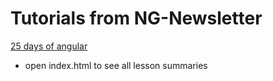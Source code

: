 Tutorials from NG-Newsletter
============================
[25 days of angular](http://www.ng-newsletter.com/advent2013/)

* open index.html to see all lesson summaries
